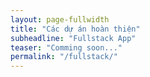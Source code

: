 ```yaml
---
layout: page-fullwidth
title: "Các dự án hoàn thiện"
subheadline: "Fullstack App"
teaser: "Comming soon..."
permalink: "/fullstack/"
---
```

